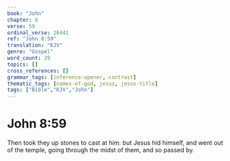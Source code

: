 ```yaml
---
book: "John"
chapter: 8
verse: 59
ordinal_verse: 26441
ref: "John 8:59"
translation: "KJV"
genre: "Gospel"
word_count: 29
topics: []
cross_references: []
grammar_tags: [inference-opener, contrast]
thematic_tags: [names-of-god, jesus, jesus-title]
tags: ["Bible","KJV","John"]
---
```


# John 8:59

Then took they up stones to cast at him: but Jesus hid himself, and went out of the temple, going through the midst of them, and so passed by.
